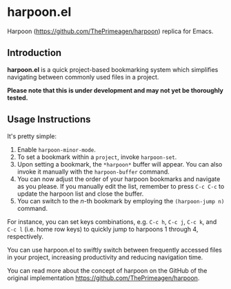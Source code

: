 # harpoon.el

Harpoon (<https://github.com/ThePrimeagen/harpoon>) replica for Emacs.

## Introduction

**harpoon.el** is a quick project-based bookmarking system which simplifies navigating between commonly used files in a project.

**Please note that this is under development and may not yet be thoroughly tested.**

## Usage Instructions

It's pretty simple:

1. Enable `harpoon-minor-mode`.
2. To set a bookmark within a `project`, invoke `harpoon-set`.
3. Upon setting a bookmark, the `*harpoon*` buffer will appear. You can also invoke it manually with the `harpoon-buffer` command.
4. You can now adjust the order of your harpoon bookmarks and navigate as you please. If you manually edit the list, remember to press `C-c C-c` to update the harpoon list and close the buffer.
5. You can switch to the *n*-th bookmark by employing the `(harpoon-jump n)` command.

For instance, you can set keys combinations, e.g. `C-c h`, `C-c j`, `C-c k`, and `C-c l` (i.e. home row keys) to quickly jump to harpoons 1 through 4, respectively.

You can use harpoon.el to swiftly switch between frequently accessed files in your project, increasing productivity and reducing navigation time.

You can read more about the concept of harpoon on the GitHub of the original implementation <https://github.com/ThePrimeagen/harpoon>.
